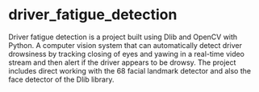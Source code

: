# driver_fatigue_detection
Driver fatigue detection is a project built using Dlib and OpenCV with Python.
A computer vision system that can automatically detect driver drowsiness by tracking closing of eyes and yawing in a real-time video stream and then alert if the driver appears to be drowsy.
The project includes direct working with the 68 facial landmark detector and also the face detector of the Dlib library.

